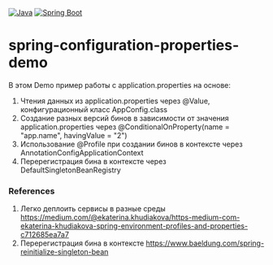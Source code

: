 [![Java](https://img.shields.io/badge/Java-E43222??style=for-the-badge&logo=Java&logoColor=FFFFFF)](https://github.com/sproshchaev/java-top-basic/)
[![Spring Boot](https://img.shields.io/badge/Spring_Boot-FFFFFF??style=for-the-badge&logo=Spring)](https://spring.io/projects/spring-boot/)

# spring-configuration-properties-demo

В этом Demo пример работы с application.properties на основе:
1) Чтения данных из application.properties через @Value, конфигурационный класс AppConfig.class
2) Создание разных версий бинов в зависимости от значения application.properties через @ConditionalOnProperty(name = "app.name", havingValue = "2")
3) Использование @Profile при создании бинов в контексте через AnnotationConfigApplicationContext
4) Перерегистрация бина в контексте через DefaultSingletonBeanRegistry

### References
1. Легко деплоить сервисы в разные среды https://medium.com/@ekaterina.khudiakova/https-medium-com-ekaterina-khudiakova-spring-environment-profiles-and-properties-c712685ea7a7
2. Перерегистрация бина в контексте https://www.baeldung.com/spring-reinitialize-singleton-bean
